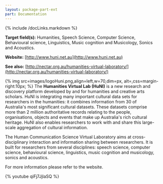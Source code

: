 ```yaml
---
layout: package-part-ext
part: Documentation
---
```

{% include /docLinks.markdown %}

**Target field(s):** Humanities, Speech Science, Computer Science, Behavioural science, Linguistics, Music cognition and Musicology, Sonics and Acoustics.

**Website:** [http://www.huni.net.au](http://www.huni.net.au)

**See also:** [http://nectar.org.au/humanities-virtual-laboratory/](http://nectar.org.au/humanities-virtual-laboratory/) 

{% img src=images/logoHuni.png,align=left,w=70,dim=px, alt=,css=margin-right:10px; %}
The **Humanities Virtual Lab (HuNI)** is a new research and discovery platform developed by and for humanities and creative arts scholars. HuNI is integrating many important cultural data sets for researchers in the humanities: it combines information from 30 of Australia's most significant cultural datasets. These datasets comprise more than 2 million authoritative records relating to the people, organisations, objects and events that make up Australia's rich cultural heritage. HuNI also enables researchers to work with and share this large-scale aggregation of cultural information. 

The Human Communication Science Virtual Laboratory aims at cross-disciplinary interaction and information sharing between researchers. It is built for researchers from several disciplines: speech science, computer science, behavioural science, linguistics, music cognition and musicology, sonics and acoustics.

For more information please refer to the website.

{% youtube qiFj7JjlaSQ %}


